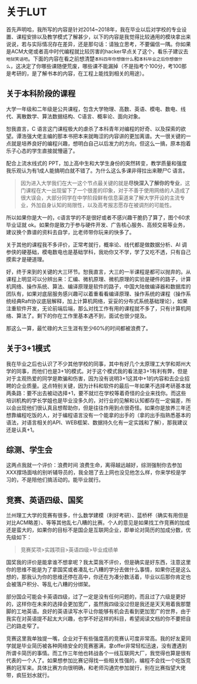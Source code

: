 # 关于LUT

首先声明哈，我所写的内容是针对2014~2018年，我在毕业以后对学校的专业设置、课程安排以及教学模式了解甚少，以下的内容是我觉得比较通用的模块拿出来说说，若与实际情况存在差异，还是那句话：请独立思考，不要偏信一隅。你如果是ACM大佬或者高中时代编程就比较厉害的hacker早点关了这个，看乐子建议去`地狱笑话吧`。下面的内容在看之前想清楚`本科四年你想做什么`和`本科毕业之后你想做什么`，这决定了你哪些课随便荒废，哪些课不能漏掉（不是指考个100分，考100那是考研的，是了解书本的内容，在工程上能找到相关的用途）。

## 关于本科阶段的课程

大学一年级和二年级是公共课程，包含大学物理、高数、英语、模电、数电、线代、离散数学、算法数据结构、C语言、概率论、面向对象。

恕我直言，C 语言这门课程极大的虐杀了本科青年对编程的好奇、以及探索的欲望。谭浩强大佬主编的那本书把本来就晦涩的内容讲的更加离谱。大一很关键的一点就是培养良好的编程兴趣，想明白自己以后发力的方向，但这么一搞，原本抱着乐子心态的学生直接就懵逼了。

配合上流水线式的 PPT，加上高中生和大学生身份的突然转变，教学质量和强度我乐观认为有1成人能搞明白就不错了。为什么这么多课非得拉出来鞭尸C 语言。

> 因为进入大学我们在大一这个节点最关键的就是**尽快深入了解你的专业**，这门课程在大一出现留下了一个很差的印象，对于不善于使用网络的人造成了很大误会，大部分同学在中学阶段鲜有信息渠道来了解大学开设的主流专业，外加自身认知的局限性，以及高考报志愿存在被调剂的可能性。

所以如果你是大一的，c语言学的不是很好或者不感兴趣干脆扔了算了，图个60求毕业证就 ok。如果你是致力于参与硬件开发、广告核心服务、高频交易等业务，建议换个靠谱的资料去自学，比老师带你玩来的快多了。

关于其他的课程我不多评价，正常考就行，概率论、线代都是做数据分析、AI 调参侠的硬基础，模电数电也是基础学科，我劝你又不学，学了又吃不透，只有自己摸索才是硬道理。

好，终于来到的关键的大三环节。恕我直言，大三的一半课程是都可以抛弃的。从课程上明显可以分辨出来：汇编、微机原理、微机原理的实验是硬件的路子，计算机网络、操作系统、算法、编译原理是软件的路子，中国大陆做编译器和数据库的团队有，如果对底层服务感兴趣可以着重看看编译原理、操作系统的课程（操作系统经典Raft协议底层解释，加上计算机网络，妥妥的分布式系统基础理论），如果注重软件开发，无论前端后端，那么对找工作有用的课程就不多了，只有计算机网络、算法了。剩下的你在工作里基本遇不到，面试也很少提及。

那这么一算，最忙碌的大三生涯有至少60%的时间都被浪费了。

## 关于3+1模式

我在毕业之后也认识了不少其他学校的同事，其中有好几个太原理工大学和郑州大学的同事，而他们也是3+1的模式。对于这个模式我的看法是3+1有利有弊，但是对于主观热爱的同学是欺骗和伤害，因为没有说明3+1这其中+1的内容和去企业招聘的企业质量。这点特别关键，因为计科和软件的最后一年如果不选择考研基本就两条路：要不出去被动选择+1，要不就烂在学校等着奇怪的企业来找你。而这些培训机构的学长学姐也是毕业没多久的，对行业的见解和认知都存在一定偏差，所以会出现他们很认真且想帮助你，但是往往作用到点很奇怪。如果你是放养三年还想靠编程吃饭的人，对于编程语言没有一个能拿的出手的（拿的出手指熟悉基本的语法，对语言相关的API、WEB框架、数据持久化有一定实践和了解），那我建议还是认真+1。

## 综测、学生会

这两点我就一个评价：浪费时间 浪费生命，离得越远越好，综测强制你去参加XXX撑场面啥的别听辅导员的，我全翘了去上网也没见他怎么样，你来学校是学习的，不是陪他们搞活动的。能毕业就行。

## 竞赛、英语四级、国奖

兰州理工大学的竞赛有很多，什么数学建模（利好考研）、蓝桥杯（确实有用但是对比ACM略差）、等等其他乱七八糟的比赛。个人的意见是如果找工作竞赛的加成还是蛮大的，如果你的目标不是国企是互联网企业，即单论对简历的加成分数，优先级如下：

> 竞赛奖项>实践项目>英语四级>毕业成绩单

国奖我的评价是能拿谁不想拿呢？我太菜我不评价，但是确实是好东西，注意这里你的思维不能是为了拿国奖或者凑乱七八糟的学分去做什么事情，如果你还是这么想的，那我认为你的思维还停在高中，你还在为凑分数活着，毕业以后那你肯定也会被落户积分、等乱七八糟的分绑架。

部分国企可能会卡英语四级，过了一定是没有任何问题的，而且过了六级是更好的，这样你在未来的选择会更加宽广，虽然我四级没过但是我还是天天用着我那蹩脚的工地英语。良好的英语读写水平让你能够有机会去看到更加宽广的世界，由于我实在对英语提不起太大兴趣，也学不好这样的科目，希望阅读文档的你不要把自己的路走窄了。

竞赛这里我单独提一嘴，企业对于有些强度高的竞赛认可度非常高。我的好友夏同学就是毕业简历被各种网络安全的竞赛塞满，拿offer非常轻松迅速，没有遭遇到所谓卡简历的事情。而工作三年他也转战各个一线互联网大厂，我觉得也算是很有代表的一个人了。如果想参加比赛记得找一些相关性强的，编程不会找一个吃饭竞赛的冠军来。具体比赛方向很明确，和老师沟通完参加就行，别在比赛指望大佬带，疯狂划水就行。

